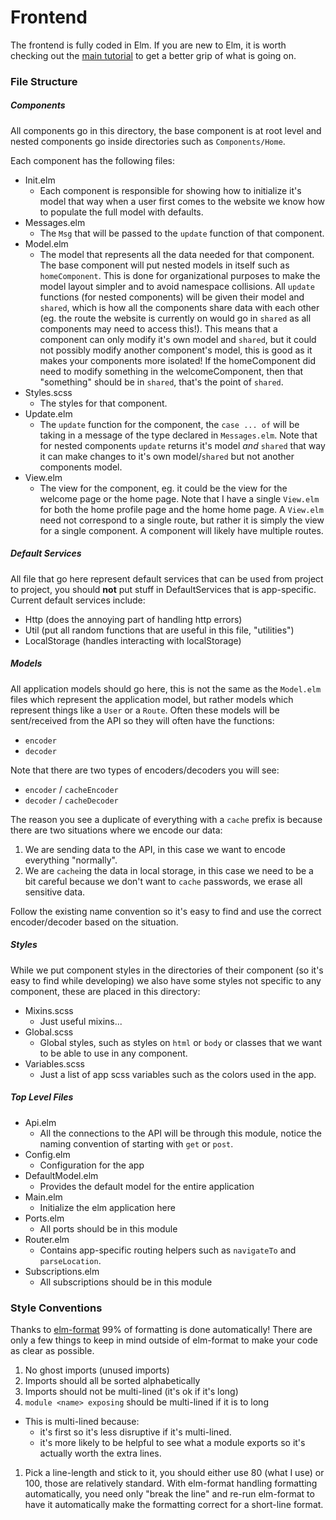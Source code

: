 # Frontend

The frontend is fully coded in Elm. If you are new to Elm, it is worth checking
out the [main tutorial](https://guide.elm-lang.org/) to get a better grip of
what is going on.

### File Structure

##### Components

All components go in this directory, the base component is at root level
and nested components go inside directories such as `Components/Home`.

Each component has the following files:
- Init.elm
  - Each component is responsible for showing how to initialize it's model that
    way when a user first comes to the website we know how to populate the full
    model with defaults.
- Messages.elm
  - The `Msg` that will be passed to the `update` function of that component.
- Model.elm
  - The model that represents all the data needed for that component. The base
    component will put nested models in itself such as `homeComponent`. This is
    done for organizational purposes to make the model layout simpler and to
    avoid namespace collisions. All `update` functions (for nested
    components) will be given their model and `shared`,
    which is how all the components share data with each other (eg. the route
    the website is currently on would go in `shared` as all components may need
    to access this!). This means that a component can only modify it's own model
    and `shared`, but it could not possibly modify another component's model,
    this is good as it makes your components more isolated! If the homeComponent
    did need to modify something in the welcomeComponent, then that "something"
    should be in `shared`, that's the point of `shared`.
- Styles.scss
  - The styles for that component.
- Update.elm
  - The `update` function for the component, the `case ... of` will be taking
    in a message of the type declared in `Messages.elm`. Note that for nested
    components `update` returns it's model *and* `shared` that way it can make
    changes to it's own model/`shared` but not another components model.
- View.elm
  - The view for the component, eg. it could be the view for the welcome page
    or the home page. Note that I have a single `View.elm` for both the home
    profile page and the home home page. A `View.elm` need not correspond to a
    single route, but rather it is simply the view for a single component. A
    component will likely have multiple routes.

##### Default Services

All file that go here represent default services that can be used from project
to project, you should **not** put stuff in DefaultServices that is
app-specific. Current default services include:
- Http (does the annoying part of handling http errors)
- Util (put all random functions that are useful in this file, "utilities")
- LocalStorage (handles interacting with localStorage)

##### Models

All application models should go here, this is not the same as the `Model.elm`
files which represent the application model, but rather models which represent
things like a `User` or a `Route`. Often these models will be sent/received
from the API so they will often have the functions:
- `encoder`
- `decoder`

Note that there are two types of encoders/decoders you will see:
- `encoder` / `cacheEncoder`
- `decoder` / `cacheDecoder`

The reason you see a duplicate of everything with a `cache` prefix is because
there are two situations where we encode our data:
1. We are sending data to the API, in this case we want to encode everything
"normally".
2. We are `cache`ing the data in local storage, in this case we need to be a bit
careful because we don't want to `cache` passwords, we erase all sensitive data.

Follow the existing name convention so it's easy to find and use the correct
encoder/decoder based on the situation.

##### Styles

While we put component styles in the directories of their component (so it's
easy to find while developing) we also have some styles not specific to any
component, these are placed in this directory:
- Mixins.scss
  - Just useful mixins...
- Global.scss
  - Global styles, such as styles on `html` or `body` or classes that we want
    to be able to use in any component.
- Variables.scss
  - Just a list of app scss variables such as the colors used in the app.

##### Top Level Files

- Api.elm
  - All the connections to the API will be through this module, notice the
    naming convention of starting with `get` or `post`.
- Config.elm
  - Configuration for the app
- DefaultModel.elm
  - Provides the default model for the entire application
- Main.elm
  - Initialize the elm application here
- Ports.elm
  - All ports should be in this module
- Router.elm
  - Contains app-specific routing helpers such as `navigateTo` and
    `parseLocation`.
- Subscriptions.elm
  - All subscriptions should be in this module

### Style Conventions

Thanks to [elm-format](https://github.com/avh4/elm-format)
99% of formatting is done automatically! There are only a few things to keep
in mind outside of elm-format to make your code as clear as possible.

1. No ghost imports (unused imports)
1. Imports should all be sorted alphabetically
1. Imports should not be multi-lined (it's ok if it's long)
1. `module <name> exposing` should be multi-lined if it is to long
  - This is multi-lined because:
    - it's first so it's less disruptive if it's multi-lined.
    - it's more likely to be helpful to see what a module exports so it's
      actually worth the extra lines.
1. Pick a line-length and stick to it, you should either use 80 (what I use) or
   100, those are relatively standard. With elm-format handling formatting
   automatically, you need only "break the line" and re-run elm-format to have
   it automatically make the formatting correct for a short-line format.
